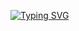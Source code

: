 [![Typing SVG](https://readme-typing-svg.herokuapp.com/?lines=Monty+Williams+.+.+.+.+.+is+#1)](https://git.io/typing-svg)
